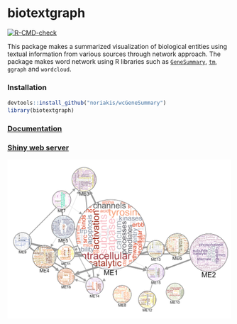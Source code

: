 # biotextgraph

  <!-- badges: start -->
  [![R-CMD-check](https://github.com/noriakis/wcGeneSummary/workflows/R-CMD-check/badge.svg)](https://github.com/noriakis/wcGeneSummary/actions)
  <!-- badges: end -->

This package makes a summarized visualization of biological entities using textual information from various sources through network approach. The package makes word network using R libraries such as [`GeneSummary`](https://bioconductor.org/packages/release/data/annotation/html/GeneSummary.html), [`tm`](https://www.jstatsoft.org/article/view/v025i05), `ggraph` and `wordcloud`.

### Installation
```R
devtools::install_github("noriakis/wcGeneSummary")
library(biotextgraph)
```

### [Documentation](https://noriakis.github.io/software/wcGeneSummary/)

### [Shiny web server](https://nsato.shinyapps.io/osplotweb/)

<p align="center">
<img src="https://github.com/noriakis/software/blob/main/images/wcbn.png?raw=true" width="800px">
</p>
